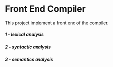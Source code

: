 # Front End Compiler

This project implement a front end of  the compiler. 

##### 1 - lexical analysis
##### 2 - syntactic analysis
##### 3 - semantics analysis

​    

